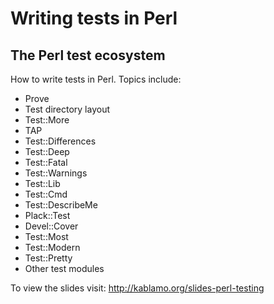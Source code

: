# Writing tests in Perl
## The Perl test ecosystem

How to write tests in Perl.  Topics include:

 - Prove
 - Test directory layout
 - Test::More
 - TAP
 - Test::Differences
 - Test::Deep
 - Test::Fatal
 - Test::Warnings
 - Test::Lib
 - Test::Cmd
 - Test::DescribeMe
 - Plack::Test
 - Devel::Cover
 - Test::Most
 - Test::Modern
 - Test::Pretty
 - Other test modules

To view the slides visit:
http://kablamo.org/slides-perl-testing
